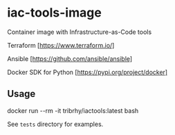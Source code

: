 # iac-tools-image
Container image with Infrastructure-as-Code tools

Terraform [https://www.terraform.io/]

Ansible [https://github.com/ansible/ansible]

Docker SDK for Python [https://pypi.org/project/docker]

## Usage
docker run --rm -it tribrhy/iactools:latest bash

See `tests` directory for examples.